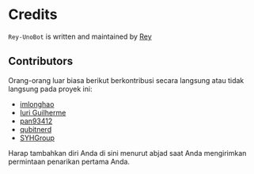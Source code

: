 # Credits

`Rey-UnoBot` is written and maintained by [Rey](https://github.com/reyn0pe)

## Contributors

Orang-orang luar biasa berikut berkontribusi secara langsung atau tidak langsung pada proyek ini:

- [imlonghao](https://github.com/imlonghao)
- [Iuri Guilherme](https://github.com/iuriguilherme)
- [pan93412](https://github.com/pan93412)
- [qubitnerd](https://github.com/qubitnerd)
- [SYHGroup](https://github.com/SYHGroup)

Harap tambahkan diri Anda di sini menurut abjad saat Anda mengirimkan permintaan penarikan pertama Anda.
